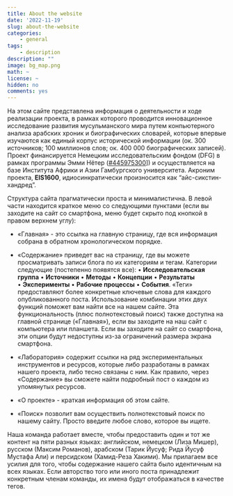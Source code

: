 ```yaml
---
title: About the website
date: '2022-11-19'
slug: about-the-website
categories:
    - general
tags:
    - description
description: ""
image: bg_map.png
math: ~
license: ~
hidden: no
comments: yes
---
```


На этом сайте представлена информация о деятельности и ходе реализации проекта, в рамках которого проводится инновационное исследование развития мусульманского мира путем конпьютерного анализа арабских хроник и биографических словарей, которые впервые изучаются как единый корпус исторической информации (ок. 300 источников; 100 миллионов слов; ок. 400 000 биографических записей). Проект финансируется Немецким исследовательским фондом (DFG) в рамках программы Эмми Нётер ([#445975300](https://gepris.dfg.de/gepris/projekt/445975300?language=en)]) и осуществляется на базе Института Африки и Азии Гамбургского университета. Акроним проекта, **EIS1600**, идиосинкратически произносится как “айс-сикстин-хандред”.

Структура сайта прагматически проста и минималистична. В левой части находится краткое меню со следующими пунктами (если вы заходите на сайт со смартфона, меню будет скрыто под кнопкой в правом верхнем углу):

- «Главная» - это ссылка на главную страницу, где вся информация собрана в обратном хронологическом порядке.

- «Содержание» приведет вас на страницу, где вы можете просматривать записи блога по их категориям и тегам. Категории следующие (постепенно появятся все): • **Исследовательская группа** • **Источники** • **Методы** • **Концепции** • **Результаты** • **Эксперименты** • **Рабочие процессы** • **События**. «Теги» предоставляют более конкретные ключевые слова для каждого опубликованного поста. Использование комбинации этих двух функций поможет вам найти все на нашем сайте. Эта функциональность (плюс полнотекстовый поиск) также доступна на главной странице («Главная»), если вы заходите на наш сайт с компьютера или планшета. Если вы заходите на сайт со смартфона, эти опции будут недоступны из-за ограничений размера экрана смартфона.

- «Лаборатория» содержит ссылки на ряд экспериментальных инструментов и ресурсов, которые либо разработаны в рамках нашего проекта, либо тесно связаны с ним. Как правило, через «Содержание» вы сможете найти подробный пост о каждом из упомянутых ресурсов.

- «О проекте» - краткая информация об этом сайте.

- «Поиск» позволит вам осуществить полнотекстовый поиск по нашему сайту. Просто введите любое слово, которое вы ищете.

Наша команда работает вместе, чтобы предоставить один и тот же контент на пяти разных языках: английском, немецком (Лиза Мишер), русском (Максим Романов), арабском (Тарик Йусуф; Рида Йусуф Мустафа Али) и персидском (Хамид-Реза Хакими). Мы прилагаем все усилия для того, чтобы содержание нашего сайта было идентичным на всех языках. Если авторство того или иного поста принадлежит конкретным членам команды, их имена будут отображаться в качестве тегов.
